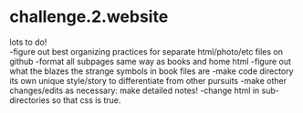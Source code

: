 # challenge.2.website

lots to do!  
    -figure out best organizing practices for separate html/photo/etc files on github
    -format all subpages same way as books and home html
    -figure out what the blazes the strange symbols in book files are
    -make code directory its own unique style/story to differentiate from other pursuits
    -make other changes/edits as necessary: make detailed notes!
    -change html in sub-directories so that css is true.
